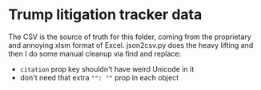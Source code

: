 # Trump litigation tracker data

The CSV is the source of truth for this folder, coming from the proprietary and annoying xlsm format of Excel. json2csv.py does the heavy lifting and then I do some manual cleanup via find and replace:

- `citation` prop key shouldn't have weird Unicode in it
- don't need that extra `"": ""` prop in each object

